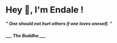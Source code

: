 <h1 title="head"> Hey 👋, I'm Endale !</h1>

**<h5><i>" One should not hurt others if one loves oneself. "</i></h5>**

*<b>___ The Buddha ___</b>*

